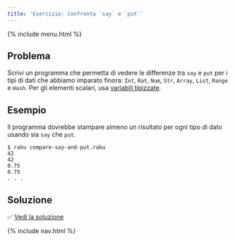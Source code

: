 ```yaml
---
title: 'Esercizio: Confronta `say` e `put`'
---
```


{% include menu.html %}

## Problema

Scrivi un programma che permetta di vedere le differenze tra `say` e `put` per i tipi di dati che abbiamo imparato finora: `Int`, `Rat`, `Num`, `Str`, `Array`, `List`, `Range` e `Hash`. Per gli elementi scalari, usa [variabili tipizzate](/it/essentials/typed-variables).

## Esempio

Il programma dovrebbe stampare almeno un risultato per ogni tipo di dato usando sia `say` che `put`.

```console
$ raku compare-say-and-put.raku
42
42
0.75
0.75
. . .
```

## Soluzione

✅ [Vedi la soluzione](solution)

{% include nav.html %}